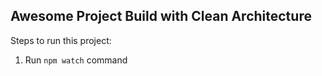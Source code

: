 ## Awesome Project Build with Clean Architecture

Steps to run this project:

1. Run `npm watch` command

